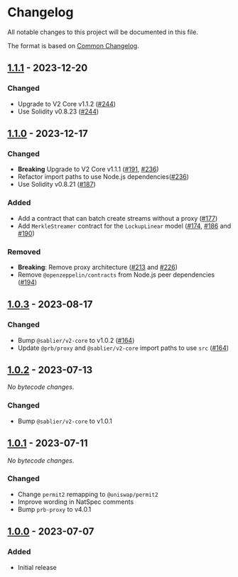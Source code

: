 # Changelog

All notable changes to this project will be documented in this file.

The format is based on [Common Changelog](https://common-changelog.org).

[1.1.1]: https://github.com/sablier-labs/v2-periphery/compare/v1.1.0...v1.1.1
[1.1.0]: https://github.com/sablier-labs/v2-periphery/compare/v1.0.3...v1.1.0
[1.0.3]: https://github.com/sablier-labs/v2-periphery/compare/v1.0.2...v1.0.3
[1.0.2]: https://github.com/sablier-labs/v2-periphery/compare/v1.0.1...v1.0.2
[1.0.1]: https://github.com/sablier-labs/v2-periphery/compare/v1.0.0...v1.0.1
[1.0.0]: https://github.com/sablier-labs/v2-periphery/releases/tag/v1.0.0

## [1.1.1] - 2023-12-20

### Changed

- Upgrade to V2 Core v1.1.2 ([#244](https://github.com/sablier-labs/v2-periphery/pull/244))
- Use Solidity v0.8.23 ([#244](https://github.com/sablier-labs/v2-periphery/pull/244))

## [1.1.0] - 2023-12-17

### Changed

- **Breaking** Upgrade to V2 Core v1.1.1 ([#191](https://github.com/sablier-labs/v2-periphery/pull/191),
  [#236](https://github.com/sablier-labs/v2-periphery/pull/236))
- Refactor import paths to use Node.js dependencies([#236](https://github.com/sablier-labs/v2-periphery/pull/236))
- Use Solidity v0.8.21 ([#187](https://github.com/sablier-labs/v2-periphery/pull/187))

### Added

- Add a contract that can batch create streams without a proxy
  ([#177](https://github.com/sablier-labs/v2-periphery/pull/177))
- Add `MerkleStreamer` contract for the `LockupLinear` model
  ([#174](https://github.com/sablier-labs/v2-periphery/pull/174),
  [#186](https://github.com/sablier-labs/v2-periphery/pull/186) and
  [#190](https://github.com/sablier-labs/v2-periphery/pull/190))

### Removed

- **Breaking**: Remove proxy architecture ([#213](https://github.com/sablier-labs/v2-periphery/pull/213) and
  [#226](https://github.com/sablier-labs/v2-periphery/pull/226))
- Remove `@openzeppelin/contracts` from Node.js peer dependencies
  ([#194](https://github.com/sablier-labs/v2-periphery/pull/194))

## [1.0.3] - 2023-08-17

### Changed

- Bump `@sablier/v2-core` to v1.0.2 ([#164](https://github.com/sablier-labs/v2-periphery/pull/164))
- Update `@prb/proxy` and `@sablier/v2-core` import paths to use `src`
  ([#164](https://github.com/sablier-labs/v2-periphery/pull/164))

## [1.0.2] - 2023-07-13

_No bytecode changes_.

### Changed

- Bump `@sablier/v2-core` to v1.0.1

## [1.0.1] - 2023-07-11

_No bytecode changes_.

### Changed

- Change `permit2` remapping to `@uniswap/permit2`
- Improve wording in NatSpec comments
- Bump `prb-proxy` to v4.0.1

## [1.0.0] - 2023-07-07

### Added

- Initial release
